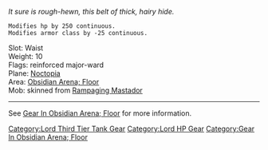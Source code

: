 *It sure is rough-hewn, this belt of thick, hairy hide.*

`Modifies hp by 250 continuous.`  
`Modifies armor class by -25 continuous.`

Slot: Waist  
Weight: 10  
Flags: reinforced major-ward  
Plane: [Noctopia](:Category:_Noctopia.md "wikilink")  
Area: [Obsidian Arena;
Floor](:Category:_Obsidian_Arena;_Floor.md "wikilink")  
Mob: skinned from [Rampaging Mastador](Rampaging_Mastador "wikilink")  

------------------------------------------------------------------------

See [Gear In Obsidian Arena;
Floor](:Category:Gear_In_Obsidian_Arena;_Floor.md "wikilink") for more
information.

[Category:Lord Third Tier Tank
Gear](Category:Lord_Third_Tier_Tank_Gear "wikilink") [Category:Lord HP
Gear](Category:Lord_HP_Gear "wikilink") [Category:Gear In Obsidian
Arena; Floor](Category:Gear_In_Obsidian_Arena;_Floor "wikilink")
